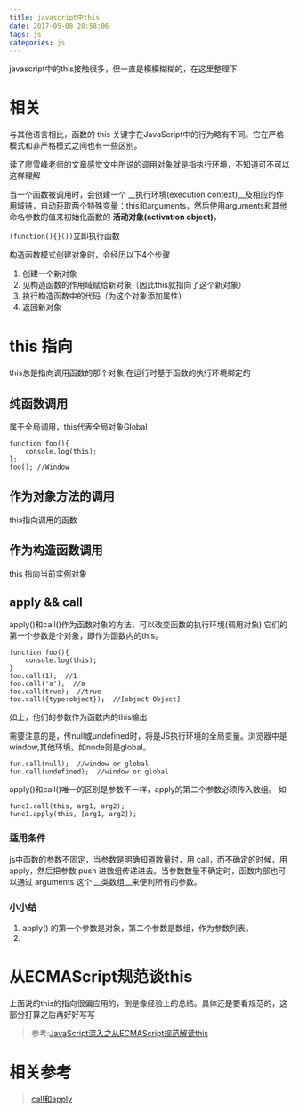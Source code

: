 ```yaml
---
title: javascript中this
date: 2017-05-08 20:58:06
tags: js
categories: js
---
```


javascript中的this接触很多，但一直是模模糊糊的，在这里整理下

# 相关 #

与其他语言相比，函数的 this 关键字在JavaScript中的行为略有不同。它在严格模式和非严格模式之间也有一些区别。

读了廖雪峰老师的文章感觉文中所说的调用对象就是指执行环境，不知道可不可以这样理解

当一个函数被调用时，会创建一个 __执行环境(execution context)__及相应的作用域链，自动获取两个特殊变量：this和arguments，然后使用arguments和其他命名参数的值来初始化函数的 **活动对象(activation object)**，

`(function(){}())`立即执行函数

构造函数模式创建对象时，会经历以下4个步骤

1. 创建一个新对象
2. 见构造函数的作用域赋给新对象（因此this就指向了这个新对象）
3. 执行构造函数中的代码（为这个对象添加属性）
4. 返回新对象


# this 指向 #
this总是指向调用函数的那个对象,在运行时基于函数的执行环境绑定的

## 纯函数调用 ##
属于全局调用，this代表全局对象Global

    function foo(){
        console.log(this);
    };
    foo(); //Window
## 作为对象方法的调用 ##

this指向调用的函数

## 作为构造函数调用 ##
this 指向当前实例对象

## apply && call ## 

apply()和call()作为函数对象的方法，可以改变函数的执行环境(调用对象)
它们的第一个参数是个对象，即作为函数内的this。

    function foo(){
        console.log(this);
    }
    foo.call(1);  //1
    foo.call('a');  //a
    foo.call(true);  //true
    foo.call({type:object});  //[object Object]

如上，他们的参数作为函数内的this输出

需要注意的是，传null或undefined时，将是JS执行环境的全局变量。浏览器中是window,其他环境，如node则是global。

    fun.call(null);  //window or global
    fun.call(undefined);  //window or global

apply()和call()唯一的区别是参数不一样，apply的第二个参数必须传入数组。
如 

    func1.call(this, arg1, arg2);
    func1.apply(this, [arg1, arg2]);

### 适用条件 ###
js中函数的参数不固定，当参数是明确知道数量时，用 call，而不确定的时候，用 apply，然后把参数 push 进数组传递进去。当参数数量不确定时，函数内部也可以通过 arguments 这个 __类数组__来便利所有的参数。

###  小小结 ###
 1. apply() 的第一个参数是对象，第二个参数是数组，作为参数列表。
 2. 

# 从ECMAScript规范谈this #

上面说的this的指向很偏应用的，倒是像经验上的总结。具体还是要看规范的，这部分打算之后再好好写写

>参考:[JavaScript深入之从ECMAScript规范解读this](https://github.com/mqyqingfeng/Blog/issues/7)

# 相关参考 #

>[call和apply](http://www.cnblogs.com/snandy/archive/2012/03/01/2373243.html)
